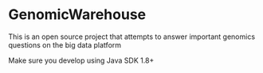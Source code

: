 # GenomicWarehouse
This is an open source project that attempts to answer important genomics questions on the big data platform

Make sure you develop using Java SDK 1.8+

